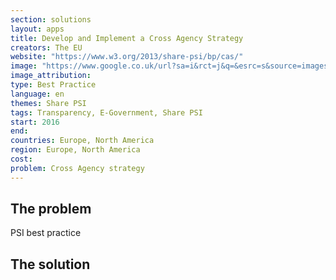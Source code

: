 ```yaml
---
section: solutions
layout: apps
title: Develop and Implement a Cross Agency Strategy
creators: The EU
website: "https://www.w3.org/2013/share-psi/bp/cas/"
image: "https://www.google.co.uk/url?sa=i&rct=j&q=&esrc=s&source=images&cd=&cad=rja&uact=8&ved=0ahUKEwi91YP5qunNAhWLK8AKHW-6BrAQjRwIBw&url=%2Furl%3Fsa%3Di%26rct%3Dj%26q%3D%26esrc%3Ds%26source%3Dimages%26cd%3D%26cad%3Drja%26uact%3D8%26ved%3D0ahUKEwi91YP5qunNAhWLK8AKHW-6BrAQjRwIBw%26url%3Dhttp%253A%252F%252Fwww.discover4carers.eu%252Fblog%252F2015%252F05%252F27%252Fshare-psi-berlin-workshop-maximising-interoperability%252F%26psig%3DAFQjCNGwdlvzdt-0EZDQnu5iszvStvct8A%26ust%3D1468255184367634&psig=AFQjCNGwdlvzdt-0EZDQnu5iszvStvct8A&ust=1468255184367634"
image_attribution:
type: Best Practice  
language: en
themes: Share PSI
tags: Transparency, E-Government, Share PSI
start: 2016
end: 
countries: Europe, North America
region: Europe, North America
cost: 
problem: Cross Agency strategy
---
```


## The problem
PSI best practice

## The solution

